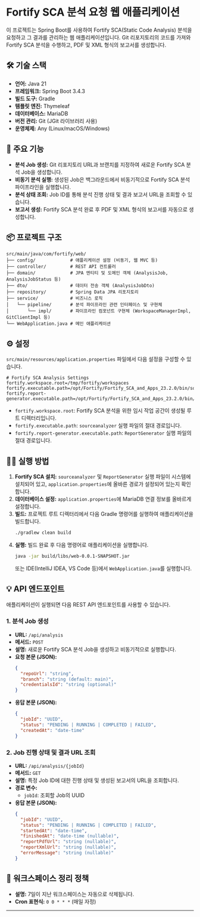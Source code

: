 # Fortify SCA 분석 요청 웹 애플리케이션

이 프로젝트는 Spring Boot를 사용하여 Fortify SCA(Static Code Analysis) 분석을 요청하고 그 결과를 관리하는 웹 애플리케이션입니다. Git 리포지토리의 코드를 가져와 Fortify SCA 분석을 수행하고, PDF 및 XML 형식의 보고서를 생성합니다.

## 🛠️ 기술 스택

*   **언어:** Java 21
*   **프레임워크:** Spring Boot 3.4.3
*   **빌드 도구:** Gradle
*   **템플릿 엔진:** Thymeleaf
*   **데이터베이스:** MariaDB
*   **버전 관리:** Git (JGit 라이브러리 사용)
*   **운영체제:** Any (Linux/macOS/Windows)

## 🚀 주요 기능

*   **분석 Job 생성:** Git 리포지토리 URL과 브랜치를 지정하여 새로운 Fortify SCA 분석 Job을 생성합니다.
*   **비동기 분석 실행:** 생성된 Job은 백그라운드에서 비동기적으로 Fortify SCA 분석 파이프라인을 실행합니다.
*   **분석 상태 조회:** Job ID를 통해 분석 진행 상태 및 결과 보고서 URL을 조회할 수 있습니다.
*   **보고서 생성:** Fortify SCA 분석 완료 후 PDF 및 XML 형식의 보고서를 자동으로 생성합니다.

## 📦 프로젝트 구조

```
src/main/java/com/fortify/web/
├── config/             # 애플리케이션 설정 (비동기, 웹 MVC 등)
├── controller/         # REST API 컨트롤러
├── domain/             # JPA 엔티티 및 도메인 객체 (AnalysisJob, AnalysisJobStatus 등)
├── dto/                # 데이터 전송 객체 (AnalysisJobDto)
├── repository/         # Spring Data JPA 리포지토리
├── service/            # 비즈니스 로직
│   └── pipeline/       # 분석 파이프라인 관련 인터페이스 및 구현체
│       └── impl/       # 파이프라인 컴포넌트 구현체 (WorkspaceManagerImpl, GitClientImpl 등)
└── WebApplication.java # 메인 애플리케이션
```

## ⚙️ 설정

`src/main/resources/application.properties` 파일에서 다음 설정을 구성할 수 있습니다.

```properties
# Fortify SCA Analysis Settings
fortify.workspace.root=/tmp/fortify/workspaces
fortify.executable.path=/opt/Fortify/Fortify_SCA_and_Apps_23.2.0/bin/sourceanalyzer
fortify.report-generator.executable.path=/opt/Fortify/Fortify_SCA_and_Apps_23.2.0/bin/ReportGenerator
```

*   `fortify.workspace.root`: Fortify SCA 분석을 위한 임시 작업 공간이 생성될 루트 디렉터리입니다.
*   `fortify.executable.path`: `sourceanalyzer` 실행 파일의 절대 경로입니다.
*   `fortify.report-generator.executable.path`: `ReportGenerator` 실행 파일의 절대 경로입니다.

## 🏃‍♂️ 실행 방법

1.  **Fortify SCA 설치:** `sourceanalyzer` 및 `ReportGenerator` 실행 파일이 시스템에 설치되어 있고, `application.properties`에 올바른 경로가 설정되어 있는지 확인합니다.
2.  **데이터베이스 설정:** `application.properties`에 MariaDB 연결 정보를 올바르게 설정합니다.
3.  **빌드:** 프로젝트 루트 디렉터리에서 다음 Gradle 명령어를 실행하여 애플리케이션을 빌드합니다.
    ```bash
    ./gradlew clean build
    ```
4.  **실행:** 빌드 완료 후 다음 명령어로 애플리케이션을 실행합니다.
    ```bash
    java -jar build/libs/web-0.0.1-SNAPSHOT.jar
    ```
    또는 IDE(IntelliJ IDEA, VS Code 등)에서 `WebApplication.java`를 실행합니다.

## 💡 API 엔드포인트

애플리케이션이 실행되면 다음 REST API 엔드포인트를 사용할 수 있습니다.

### 1. 분석 Job 생성

*   **URL:** `/api/analysis`
*   **메서드:** `POST`
*   **설명:** 새로운 Fortify SCA 분석 Job을 생성하고 비동기적으로 실행합니다.
*   **요청 본문 (JSON):**
    ```json
    {
      "repoUrl": "string",
      "branch": "string (default: main)",
      "credentialsId": "string (optional)"
    }
    ```
*   **응답 본문 (JSON):**
    ```json
    {
      "jobId": "UUID",
      "status": "PENDING | RUNNING | COMPLETED | FAILED",
      "createdAt": "date-time"
    }
    ```

### 2. Job 진행 상태 및 결과 URL 조회

*   **URL:** `/api/analysis/{jobId}`
*   **메서드:** `GET`
*   **설명:** 특정 Job ID에 대한 진행 상태 및 생성된 보고서의 URL을 조회합니다.
*   **경로 변수:**
    *   `jobId`: 조회할 Job의 UUID
*   **응답 본문 (JSON):**
    ```json
    {
      "jobId": "UUID",
      "status": "PENDING | RUNNING | COMPLETED | FAILED",
      "startedAt": "date-time",
      "finishedAt": "date-time (nullable)",
      "reportPdfUrl": "string (nullable)",
      "reportXmlUrl": "string (nullable)",
      "errorMessage": "string (nullable)"
    }
    ```

## 🧹 워크스페이스 정리 정책

*   **설명:** 7일이 지난 워크스페이스는 자동으로 삭제됩니다.
*   **Cron 표현식:** `0 0 * * *` (매일 자정)

---
